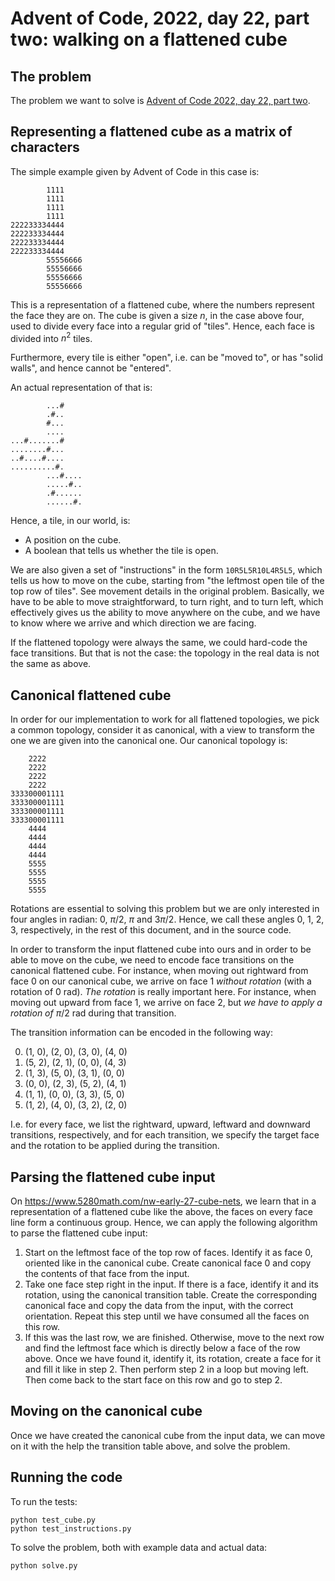# Advent of Code, 2022, day 22, part two: walking on a flattened cube

## The problem

The problem we want to solve is [Advent of Code 2022, day 22, part
two](https://adventofcode.com/2022/day/22).

## Representing a flattened cube as a matrix of characters

The simple example given by Advent of Code in this case is:

            1111
            1111
            1111
            1111
    222233334444
    222233334444
    222233334444
    222233334444
            55556666
            55556666
            55556666
            55556666

This is a representation of a flattened cube, where the numbers represent the face they are on. The cube
is given a size $n$, in the case above four, used to divide every face into a regular grid of "tiles".
Hence, each face is divided into $n^2$ tiles.

Furthermore, every tile is either "open", i.e. can be "moved to", or has "solid walls", and hence cannot
be "entered".

An actual representation of that is:

            ...#
            .#..
            #...
            ....
    ...#.......#
    ........#...
    ..#....#....
    ..........#.
            ...#....
            .....#..
            .#......
            ......#.

Hence, a tile, in our world, is:

- A position on the cube.
- A boolean that tells us whether the tile is open.

We are also given a set of "instructions" in the form `10R5L5R10L4R5L5`, which tells us how to move on the
cube, starting from "the leftmost open tile of the top row of tiles". See movement details in the original
problem. Basically, we have to be able to move straightforward, to turn right, and to turn left, which
effectively gives us the ability to move anywhere on the cube, and we have to know where we arrive and
which direction we are facing.

If the flattened topology were always the same, we could hard-code the face transitions. But that is not
the case: the topology in the real data is not the same as above.

## Canonical flattened cube

In order for our implementation to work for all flattened topologies, we pick a common topology, consider
it as canonical, with a view to transform the one we are given into the canonical one. Our canonical
topology is:

        2222
        2222
        2222
        2222
    333300001111
    333300001111
    333300001111
    333300001111
        4444
        4444
        4444
        4444
        5555
        5555
        5555
        5555

Rotations are essential to solving this problem but we are only interested in four angles in radian: $0$,
$\pi/2$, $\pi$ and $3\pi/2$. Hence, we call these angles $0$, $1$, $2$, $3$, respectively, in
the rest of this document, and in the source code.

In order to transform the input flattened cube into ours and in order to be able to move on the cube, we
need to encode face transitions on the canonical flattened cube. For instance, when moving out rightward
from face 0 on our canonical cube, we arrive on face 1 _without rotation_ (with a rotation of $0$ rad).
_The rotation_ is really important here. For instance, when moving out upward from face 1, we arrive on
face 2, but _we have to apply a rotation of_ $\pi/2$ rad during that transition.

The transition information can be encoded in the following way:

0. (1, 0), (2, 0), (3, 0), (4, 0)
1. (5, 2), (2, 1), (0, 0), (4, 3)
2. (1, 3), (5, 0), (3, 1), (0, 0)
3. (0, 0), (2, 3), (5, 2), (4, 1)
4. (1, 1), (0, 0), (3, 3), (5, 0)
5. (1, 2), (4, 0), (3, 2), (2, 0)

I.e. for every face, we list the rightward, upward, leftward and downward transitions, respectively, and
for each transition, we specify the target face and the rotation to be applied during the transition.

## Parsing the flattened cube input

On https://www.5280math.com/nw-early-27-cube-nets, we learn that in a representation of a flattened cube
like the above, the faces on every face line form a continuous group. Hence, we can apply the following
algorithm to parse the flattened cube input:

1. Start on the leftmost face of the top row of faces. Identify it as face 0, oriented like in the
   canonical cube. Create canonical face 0 and copy the contents of that face from the input.
2. Take one face step right in the input. If there is a face, identify it and its rotation, using the
   canonical transition table. Create the corresponding canonical face and copy the data from the input,
   with the correct orientation. Repeat this step until we have consumed all the faces on this row.
3. If this was the last row, we are finished. Otherwise, move to the next row and find the leftmost face
   which is directly below a face of the row above. Once we have found it, identify it, its rotation,
   create a face for it and fill it like in step 2. Then perform step 2 in a loop but moving left. Then
   come back to the start face on this row and go to step 2.

## Moving on the canonical cube

Once we have created the canonical cube from the input data, we can move on it with the help the
transition table above, and solve the problem.

## Running the code

To run the tests:

    python test_cube.py
    python test_instructions.py

To solve the problem, both with example data and actual data:

    python solve.py
